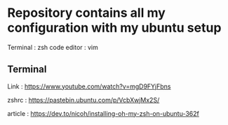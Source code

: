 # Repository contains all my configuration with my ubuntu setup

Terminal : zsh
code editor : vim

## Terminal
Link : https://www.youtube.com/watch?v=mgD9FYjFbns

zshrc : https://pastebin.ubuntu.com/p/VcbXwjMx2S/

article : https://dev.to/nicoh/installing-oh-my-zsh-on-ubuntu-362f

